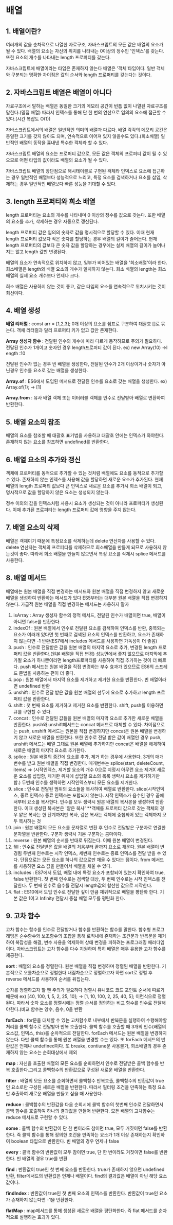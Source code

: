 # 배열
## 1. 배열이란?
여러개의 값을 순차적으로 나열한 자료구조, 자바스크립트의 모든 값은 배열의 요소가 될 수 있다. 배열의 요소는 자신의 위치를 나타내는 0이상의 정수인 '인덱스'를 갖는다. 또한 요소의 개수를 나타내는 length 프로퍼티를 갖는다.

자바스크립트에 배열이라는 타입은 존재하지 않는다 배열은 '객체'타입이다. 일반 객체와 구분되는 명확한 차이점은 값의 순서와 length 프로퍼티를 갖는다는 것이다.

## 2. 자바스크립트 배열은 배열이 아니다
자료구조에서 말하는 배열은 동일한 크기의 메모리 공간이 빈틈 없이 나열된 자료구조를 말한다.(밀집 배열) 따라서 인덱스를 통해 단 한 번의 연산으로 임의의 요소에 접근할 수 있다.(시간 복잡도 O(1))

자바스크립트에서의 배열은 일반적인 의미의 배열과 다르다. 배열 각각의 메모리 공간은 동일한 크기를 갖지 않아도 되며, 연속적으로 이어져 있지 않을수도 있다.(희소배열) 일반적인 배열의 동작을 흉내낸 특수한 객체라 할 수 있다.

자바스크립트 배열의 요소는 프로퍼티 값으로, 모든 값은 객체의 프로퍼티 값이 될 수 있으므로 어떤 타입의 값이라도 배열의 요소가 될 수 있다. 

자바스크립트 배열의 장단점으로 해시테이블로 구현된 객체라 인덱스로 요소에 접근하는 경우 일반적인 배열보다 성능적으로 느리고, 특정 요소를 검색하거나 요소를 삽입, 삭제하는 경우 일반적인 배열보다 빠른 성능을 기대할 수 있다.

## 3. length 프로퍼티와 희소 배열
length 프로퍼티는 요소의 개수를 나타내며 0 이상의 정수를 값으로 갖는다. 또한 배열의 요소를 추가, 삭제하는 경우 자동으로 갱신된다.

length 프로퍼티 값은 임의의 숫자로 값을 명시적으로 할당할 수 있다. 이때 현재 length 프로퍼티 값보다 작은 숫자를 할당하는 경우 배열의 길이가 줄어든다. 현재 length 프로퍼티의 값보다 큰 숫자 값을 할당하는 경우에는 실제 배열의 길이가 늘어나지는 않고 length 값만 변경된다.

배열의 요소가 연속적으로 위치하지 않고, 일부가 비어있는 배열을 '희소배열'이라 한다. 희소배열은 length와 배열 요소의 개수가 일치하지 않는다. 희소 배열의 length는 희소 배열의 실제 요소 개수보다 언제나 크다.

희소 배열은 사용하지 않는 것이 좋고, 같은 타입의 요소를 연속적으로 위치시키는 것이 최선이다.

## 4. 배열 생성
__배열 리터럴__ : const arr = [1,2,3]; 0개 이상의 요소를 쉼표로 구분하여 대괄호 []로 묶는다. 객체 리터럴과 달리 프로퍼티 키가 없고 값만 존재한다.

__Array 생성자 함수__ : 전달된 인수의 개수에 따라 다르게 동작하므로 주의가 필요하다. 전달된 인수가 1개이고 숫자인 경우 length프로퍼티 값이 된다. ex) new Array(10) ->l ength :10

전달된 인수가 없는 경우 빈 배열을 생성한다, 전달된 인수가 2개 이상이거나 숫자가 아닌경우 인수를 요소로 갖는 배열을 생성한다.

__Array.of__ : ES6에서 도입된 메서드로 전달된 인수를 요소로 갖는 배열을 생성한다. ex) Array.of(1); -> [1]

__Array.from__ : 유사 배열 객체 또는 이터러블 객체를 인수로 전달받아 배열로 변환하여 반환한다.

## 5. 배열 요소의 참조
배열의 요소를 참조할 때 대괄호 표기법을 사용하고 대괄호 안에는 인덱스가 와야한다. 존재하지 않는 요소를 참조하면 undefined를 반환한다.

## 6. 배열 요소의 추가와 갱신
객체에 프로퍼티를 동적으로 추가할 수 있는 것처럼 배열에도 요소를 동적으로 추가할 수 있다. 존재하지 않는 인덱스를 사용해 값을 할당하면 새로운 요소가 추가된다. 현재 배열의 length 프로퍼티 값보다 큰 인덱스로 새로운 요소를 추가시 희소 배열이 되고, 명시적으로 값을 할당하지 않은 요소는 생성되지 않는다.

정수 이외의 값을 인덱스처럼 사용시 요소가 생성되는 것이 아니라 프로퍼티가 생성된다. 이때 추가된 프로퍼티는 length 프로퍼티 값에 영향을 주지 않는다.

## 7. 배열 요소의 삭제
배열은 객체이기 때문에 특정요소를 삭제하는데 delete 연산자를 사용할 수 있다. delete 연산자는 객체의 프로퍼티를 삭제하므로 희소배열을 만들게 되므로 사용하지 않는것이 좋다. 따라서 희소 배열을 만들지 않으면서 특정 요소를 삭제시 splice 메서드를 사용한다.

## 8. 배열 메서드
배열에는 원본 배열을 직접 변경하는 메서드와 원본 배열을 직접 변경하지 않고 새로운 배열을 생성하여 반환하는 메서드가 있다 ES5부터는 대부분 원본 배열을 직접 변경하지 않는다. 가급적 원본 배열을 직접 변경하는 메서드는 사용하지 말자

1) isArray : Array 생성자 함수의 정적 메서드, 전달된 인수가 배열이면 true, 배열이 아니면 false를 반환한다.
2) indexOf : 원본 배열에서 인수로 전달된 요소를 검색하여 인덱스를 반환, 중복되는 요소가 여러개 있다면 첫 번째로 검색된 요소의 인덱스를 반환하고, 요소가 존재하지 않는다면 -1 반환(ES7에서 includes 메서드를 사용하면 가독성이 더 좋음)
3) push : 인수로 전달받은 값을 원본 배열의 마지막 요소로 추가, 변경된 length 프로퍼티 값을 반환한다.(원본 배열을 직접 변경) 성능면에서 좋지 않으므로 마지막에 추가될 요소가 하나뿐이라면 length프로퍼티를 사용하여 직접 추가하는 것이 더 빠르다. push 메서드는 원본 배열을 직접 변경하는 부수 효과가 있으므로 ES6의 스프레드 문법을 사용하는 편이 더 좋다.
4) pop : 원본 배열에서 마지막 요소를 제거하고 제거한 요소를 반환한다. 빈 배열이라면 undefined 반환
5) unshift : 인수로 전달 받은 값을 원본 배열의 선두에 요소로 추가하고 length 프로퍼티 값을 반환한다.
6) shift : 첫 번째 요소를 제거하고 제거한 요소를 반환한다. shift, push를 이용하면 큐를 구현할 수 있다.
7) concat : 인수로 전달된 값들을 원본 배열의 마지막 요소로 추가한 새로운 배열을 반환한다. push와 unshift메서드는 concat 메서드로 대체할 수 있다. 차이점으로는 push, unshift 메서드는 원본을 직접 변경하지만 concat은 원본 배열을 변경하기 않고 새로운 배열을 반환한다. 또한 인수로 전달 받은 값이 배열인 경우 push, unshift 메서드는 배열 그대로 원본 배열에 추가하지만 concat은 배열을 해체하여 새로운 배열의 마지막 요소로 추가한다.
8) splice : 원본 배열의 중간에 요소를 추가, 제거 하는 경우에 사용한다. 3개의 매개변수를 받고 원본 배열을 직접 변경한다. 매개변수는 splice(start, deleteCount, items) => (시작인덱스, 제거할 요소의 개수 0으로 지정시 아무런 요소 제거X 새로운 요소를 삽입함, 제거한 위치에 삽입할 요소의 목록 생략시 요소를 제거하기만 함.) 두번째 인수를 생략하면 시작인덱스부터 모든 요소를 제거한다.
9) slice : 인수로 전달된 범위의 요소들을 복사하여 배열로 반환한다. slice(시작인덱스, 종료 인덱스) 종료 인덱스는 포함되지 않는다. 시작 인덱스가 음수인 경우 끝에서부터 요소를 복사한다. 인수를 모두 생략시 원본 배열의 복사본을 생성하여 반환한다. 이때 생성된 복사본은 '얕은 복사' **객체를 프로퍼티 값으로 갖는 객체의 경우 얕은 복사는 한 단계까지만 복사, 깊은 복사는 객체에 중첩되어 있는 객체까지 모두 복사하는 것
10) join : 원본 배열의 모든 요소를 문자열로 변환 후 인수로 전달받은 구분자로 연결한 문자열을 반환한다. 구분자 생략시 기본 구분자는 콤마이다.
11) reverse : 원본 배열의 순서를 반대로 뒤집는다. 이때 원본 배열이 변경된다.
12) fill : 인수로 전달받은 값을 배열의 처음부터 끝까지 요소로 채운다. 원본 배열이 변경됨  두번째 인수로는 시작 인덱스, 세번째 인수로는 종료 인덱스를 전달 받을 수 있다. 단점으로는 모든 요소를 하나의 값으로만 채울 수 있다는 점이다. from 메서드를 사용하면 요소 값을 만들어서 배열을 채울 수 있다.
13) includes : ES7에서 도입, 배열 내에 특정 요소가 포함되어 있는지 확인하여 true, false 반환한다. 첫 번째 인수로는 검색할 대상, 두 번째 인수로는 시작 인덱스를 전달한다. 두 번째 인수로 음수를 전달시 length값의 합산한 값으로 시작한다.
14) flat : ES10에서 도입 인수로 전달한 깊이 만큼 재귀적으로 배열을 평탄화 한다. 기본 값은 1이고 Infinity 전달시 중첩 배열 모두를 평탄화 한다.

## 9. 고차 함수
고차 함수는 함수를 인수로 전달받거나 함수를 반환하는 함수를 말한다. 함수형 프로그래밍은 순수함수와 보조함수의 조합을 통해 로직내에 존재하는 조건문과 반복문을 제거하여 복잡성을 해결, 변수 사용을 억제하여 상태 변경을 피하려는 프로그래밍 패러다임이다. 자바스크립트는 고차 함수를 다수 지원하며 특히 배열은 매우 유용한 고차 함수를 제공한다.

__sort__ : 배열의 요소를 정렬한다. 원본 배열을 직접 변경하며 정렬된 배열을 반환한다. 기본적으로 오름차순으로 정렬한다 내림차순으로 정렬하고자 하면 sort로 정렬 후 reverse 메서드를 사용하여 순서를 뒤집는다. 

숫자를 정렬하고자 할 땐 주의가 필요하다 정렬시 유니코드 코드 포인트 순서에 따르기 때문에 ex) [40, 100, 1, 5, 2, 25, 10];  -> [1, 10, 100, 2, 25, 40, 5]; 이런식으로 정렬된다. 따라서 숫자 요소를 정렬시에는 정렬 순서를 정의하는 비교 함수를 인수로 전달해야한다.(비교 함수는 양수, 음수, 0을 반환

__forEach__ : for문을 대체할 수 있는 고차함수로 내부에서 반복문을 실행하여 수행해야할 처리를 콜백 함수로 전달받아 반복 호출한다. 콜백 함수를 호출할 때 3개의 인수(배열의 요소값, 인덱스, this)를 순차적으로 전달한다. forEach 메서드는 원본 배열을 변경하지 않는다. 다만 콜백 함수를 통해 원본 배열을 변경할 수는 있다. 또 forEach 메서드의 반환값은 언제나 undefined이다. 또 breake, contiune문 사용불가, 희소배열의 경우 존재하지 않는 요소는 순회대상에서 제외

__map__ : 자신을 호출한 배열의 모든 요소를 순회하면서 인수로 전달받은 콜백 함수를 반복 호출한다.그리고 콜백함수의 반환값으로 구성된 새로운 배열을 반환한다.

__filter__ : 배열의 모든 요소를 순회하면서 콜백함수 반복호출, 콜백함수의 반환값이 true인 요소로만 구성된 새로운 배열을 반환한다. 따라서 필터링 조건을 만족하는 특정 요소만 추출하여 새로운 배열을 만들고 싶을 때 사용한다. 

__reduce__ : 콜백함수의 반환값을 다음 순회시에 콜백 함수의 첫번째 인수로 전달하면서 콜백 함수를 호출하여 하나의 결과값을 만들어 반환한다. 모든 배열의 고차함수는 reduce 메서드로 구현할 수 있다.

__some__ : 콜백 함수의 반환값이 단 한 번이라도 참이면 true, 모두 거짓이면 false를 반환한다. 즉 콜백 함수를 통해 정의한 조건을 만족하는 요소가 1개 이상 존재하는지 확인하여 boolean 타입으로 반환한다. 빈 배열의 경우 언제나 false

__every__ : 콜백 함수의 반환값이 모두 참이면 true, 단 한 번이라도 거짓이면 false를 반환한다. 빈 배열의 경우 true를 반환

__find__ : 반환값이 true인 첫 번째 요소를 반환한다. true가 존재하지 않으면 undefined 반환, filter메서드의 반환값은 언제나 배열이다. find의 결과값은 배열이 아닌 해당 요소값이다.

__findIndex__ : 반환값이 true인 첫 번째 요소의 인덱스를 반환한다. 반환값이 true인 요소가 존재하지 않는다면 -1을 반환한다.

__flatMap__ : map메서드를 통해 생성된 새로운 배열을 평탄화한다. 즉 flat 메서드를 순차적으로 실행하는 효과가 있다.